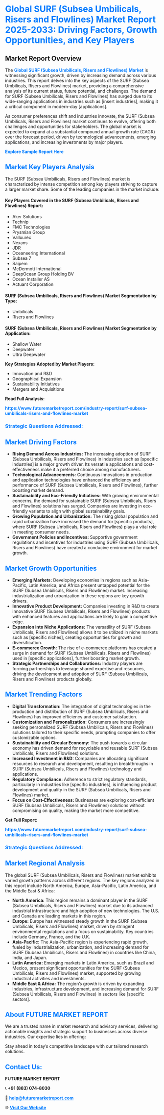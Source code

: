 <h1 style="color: #007BFF;">Global SURF (Subsea Umbilicals, Risers and Flowlines) Market Report 2025-2033: Driving Factors, Growth Opportunities, and Key Players</h1>

<section id="overview">
<h2>Market Report Overview</h2>
<p>The <a href="https://www.futuremarketreport.com/industry-report/surf-subsea-umbilicals-risers-and-flowlines-market" style="color: #007BFF; text-decoration: none;"><strong>Global SURF (Subsea Umbilicals, Risers and Flowlines) Market</strong></a> is witnessing significant growth, driven by increasing demand across various industries. This report delves into the key aspects of the SURF (Subsea Umbilicals, Risers and Flowlines) market, providing a comprehensive analysis of its current status, future potential, and challenges. The demand for SURF (Subsea Umbilicals, Risers and Flowlines) has surged due to its wide-ranging applications in industries such as [insert industries], making it a critical component in modern-day [applications].</p>
<p>As consumer preferences shift and industries innovate, the SURF (Subsea Umbilicals, Risers and Flowlines) market continues to evolve, offering both challenges and opportunities for stakeholders. The global market is expected to expand at a substantial compound annual growth rate (CAGR) over the forecast period, driven by technological advancements, emerging applications, and increasing investments by major players.</p>
</section>

<section id="overview">
<p><a href="https://www.futuremarketreport.com/request-sample/reportId=89550" style="color: #007BFF; text-decoration: none;"><strong>Explore Sample Report Here</strong></a></p>
</section>

<section id="key-players">
<h2 style="color: #007BFF;">Market Key Players Analysis</h2>
<p>The SURF (Subsea Umbilicals, Risers and Flowlines) market is characterized by intense competition among key players striving to capture a larger market share. Some of the leading companies in the market include:</p>
<h4>Key Players Covered in the SURF (Subsea Umbilicals, Risers and Flowlines) Report:</h4>
<ul><li>Aker Solutions</li><li>Technip</li><li>FMC Technologies</li><li>Prysmian Group</li><li>Vallourec</li><li>Nexans</li><li>JDR</li><li>Oceaneering International</li><li>Subsea 7</li><li>Saipem</li><li>McDermott International</li><li>DeepOcean Group Holding BV</li><li>Ocean Installer AS</li><li>Actuant Corporation</li></ul>
<h4>SURF (Subsea Umbilicals, Risers and Flowlines) Market Segmentation by Type:</h4>
<ul><li>Umbilicals</li><li>Risers and Flowlines</li></ul>

<h4>SURF (Subsea Umbilicals, Risers and Flowlines) Market Segmentation by Application:</h4>
<ul><li>Shallow Water</li><li>Deepwater</li><li>Ultra Deepwater</li></ul>
<p><strong>Key Strategies Adopted by Market Players:</strong></p>
<ul>
<li>Innovation and R&D</li>
<li>Geographical Expansion</li>
<li>Sustainability Initiatives</li>
<li>Mergers and Acquisitions</li>
</ul>
</section>

<section>
<p><strong>Read Full Analysis: </strong></p><a href="https://www.futuremarketreport.com/industry-report/surf-subsea-umbilicals-risers-and-flowlines-market" style="color: #007BFF; text-decoration: none;"><strong>https://www.futuremarketreport.com/industry-report/surf-subsea-umbilicals-risers-and-flowlines-market</strong></a>
<h3 style="color: #007BFF;">Strategic Questions Addressed:</h3>
</section>

<section id="driving-factors">
<h2 style="color: #007BFF;">Market Driving Factors</h2>
<ul>
<li><strong>Rising Demand Across Industries:</strong> The increasing adoption of SURF (Subsea Umbilicals, Risers and Flowlines) in industries such as [specific industries] is a major growth driver. Its versatile applications and cost-effectiveness make it a preferred choice among manufacturers.</li>
<li><strong>Technological Advancements:</strong> Continuous innovations in production and application technologies have enhanced the efficiency and performance of SURF (Subsea Umbilicals, Risers and Flowlines), further boosting market demand.</li>
<li><strong>Sustainability and Eco-Friendly Initiatives:</strong> With growing environmental concerns, the demand for sustainable SURF (Subsea Umbilicals, Risers and Flowlines) solutions has surged. Companies are investing in eco-friendly variants to align with global sustainability goals.</li>
<li><strong>Growing Population and Urbanization:</strong> The rising global population and rapid urbanization have increased the demand for [specific products], where SURF (Subsea Umbilicals, Risers and Flowlines) plays a vital role in meeting consumer needs.</li>
<li><strong>Government Policies and Incentives:</strong> Supportive government regulations and incentives for industries using SURF (Subsea Umbilicals, Risers and Flowlines) have created a conducive environment for market growth.</li>
</ul>
</section>

<section id="growth-opportunities">
<h2 style="color: #007BFF;">Market Growth Opportunities</h2>
<ul>
<li><strong>Emerging Markets:</strong> Developing economies in regions such as Asia-Pacific, Latin America, and Africa present untapped potential for the SURF (Subsea Umbilicals, Risers and Flowlines) market. Increasing industrialization and urbanization in these regions are key growth drivers.</li>
<li><strong>Innovative Product Development:</strong> Companies investing in R&D to create innovative SURF (Subsea Umbilicals, Risers and Flowlines) products with enhanced features and applications are likely to gain a competitive edge.</li>
<li><strong>Expansion into Niche Applications:</strong> The versatility of SURF (Subsea Umbilicals, Risers and Flowlines) allows it to be utilized in niche markets such as [specific niches], creating opportunities for growth and diversification.</li>
<li><strong>E-commerce Growth:</strong> The rise of e-commerce platforms has created a surge in demand for SURF (Subsea Umbilicals, Risers and Flowlines) used in [specific applications], further boosting market growth.</li>
<li><strong>Strategic Partnerships and Collaborations:</strong> Industry players are forming partnerships to leverage shared expertise and resources, driving the development and adoption of SURF (Subsea Umbilicals, Risers and Flowlines) products globally.</li>
</ul>
</section>

<section id="trending-factors">
<h2 style="color: #007BFF;">Market Trending Factors</h2>
<ul>
<li><strong>Digital Transformation:</strong> The integration of digital technologies in the production and distribution of SURF (Subsea Umbilicals, Risers and Flowlines) has improved efficiency and customer satisfaction.</li>
<li><strong>Customization and Personalization:</strong> Consumers are increasingly seeking personalized SURF (Subsea Umbilicals, Risers and Flowlines) solutions tailored to their specific needs, prompting companies to offer customizable options.</li>
<li><strong>Sustainability and Circular Economy:</strong> The push towards a circular economy has driven demand for recyclable and reusable SURF (Subsea Umbilicals, Risers and Flowlines) solutions.</li>
<li><strong>Increased Investment in R&D:</strong> Companies are allocating significant resources to research and development, resulting in breakthroughs in SURF (Subsea Umbilicals, Risers and Flowlines) technology and applications.</li>
<li><strong>Regulatory Compliance:</strong> Adherence to strict regulatory standards, particularly in industries like [specific industries], is influencing product development and quality in the SURF (Subsea Umbilicals, Risers and Flowlines) market.</li>
<li><strong>Focus on Cost-Effectiveness:</strong> Businesses are exploring cost-efficient SURF (Subsea Umbilicals, Risers and Flowlines) solutions without compromising on quality, making the market more competitive.</li>
</ul>
</section>

<section>
<p><strong>Get Full Report: </strong></p><a href="https://www.futuremarketreport.com/industry-report/surf-subsea-umbilicals-risers-and-flowlines-market" style="color: #007BFF; text-decoration: none;"><strong>https://www.futuremarketreport.com/industry-report/surf-subsea-umbilicals-risers-and-flowlines-market</strong></a>
<h3 style="color: #007BFF;">Strategic Questions Addressed:</h3>
</section>


<section id="regional-analysis">
<h2 style="color: #007BFF;">Market Regional Analysis</h2>
<p>The global SURF (Subsea Umbilicals, Risers and Flowlines) market exhibits varied growth patterns across different regions. The key regions analyzed in this report include North America, Europe, Asia-Pacific, Latin America, and the Middle East & Africa:</p>
<ul>
<li><strong>North America:</strong> This region remains a dominant player in the SURF (Subsea Umbilicals, Risers and Flowlines) market due to its advanced industrial infrastructure and high adoption of new technologies. The U.S. and Canada are leading markets in this region.</li>
<li><strong>Europe:</strong> Europe has witnessed steady growth in the SURF (Subsea Umbilicals, Risers and Flowlines) market, driven by stringent environmental regulations and a focus on sustainability. Key countries include Germany, France, and the U.K.</li>
<li><strong>Asia-Pacific:</strong> The Asia-Pacific region is experiencing rapid growth, fueled by industrialization, urbanization, and increasing demand for SURF (Subsea Umbilicals, Risers and Flowlines) in countries like China, India, and Japan.</li>
<li><strong>Latin America:</strong> Emerging markets in Latin America, such as Brazil and Mexico, present significant opportunities for the SURF (Subsea Umbilicals, Risers and Flowlines) market, supported by growing industrial activities and investments.</li>
<li><strong>Middle East & Africa:</strong> The region’s growth is driven by expanding industries, infrastructure development, and increasing demand for SURF (Subsea Umbilicals, Risers and Flowlines) in sectors like [specific sectors].</li>
</ul>
</section>

<footer>
<h2 style="color: #007BFF;">About FUTURE MARKET REPORT</h2>
<p>We are a trusted name in market research and advisory services, delivering actionable insights and strategic support to businesses across diverse industries. Our expertise lies in offering:</p>

<p>Stay ahead in today’s competitive landscape with our tailored research solutions.</p>

<h2 style="color: #007BFF;">Contact Us:</h2>
<p><strong>FUTURE MARKET REPORT</strong></p>
<p>📞 <strong>+91 (883) 074-8030</strong></p>
<p>📧 <strong><a href="mailto:help@futuremarketreport.com" style="color: #007BFF;">help@futuremarketreport.com</a></strong></p>
<p>🌐 <strong><a href="https://www.futuremarketreport.com/" style="color: #007BFF;">Visit Our Website</a></strong></p>
</footer>
